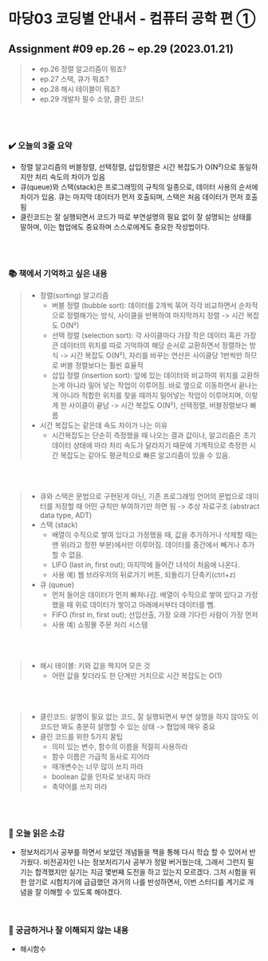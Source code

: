 # 마당03 코딩별 안내서 - 컴퓨터 공학 편 ①
## Assignment #09 ep.26 ~ ep.29 (2023.01.21)
> * ep.26 정렬 알고리즘이 뭐죠?
> * ep.27 스택, 큐가 뭐죠?
> * ep.28 해시 테이블이 뭐죠?
> * ep.29 개발자 필수 소양, 클린 코드!

<br><br>

### ✔️ 오늘의 3줄 요약

* 정렬 알고리즘의 버블정렬, 선택정렬, 삽입정렬은 시간 복잡도가 O(N²)으로 동일하지만 처리 속도의 차이가 있음
* 큐(queue)와 스택(stack)은 프로그래밍의 규칙의 일종으로, 데이터 사용의 순서에 차이가 있음. 큐는 마지막 데이터가 먼저 호출되며, 스택은 처음 데이터가 먼저 호출됨
* 클린코드는 잘 실행되면서 코드가 따로 부연설명의 필요 없이 잘 설명되는 상태를 말하며, 이는 협업에도 중요하며 스스로에게도 중요한 작성법이다.

<br><br>


### 📚 책에서 기억하고 싶은 내용

> * 정렬(sorting) 알고리즘
>   * 버블 정렬 (bubble sort): 데이터를 2개씩 묶어 각각 비교하면서 순차적으로 정렬해가는 방식, 사이클을 반복하여 마지막까지 정렬 -> 시간 복잡도 O(N²)
>   * 선택 정렬 (selection sort): 각 사이클마다 가장 작은 데이터 혹은 가장 큰 데이터의 위치를 따로 기억하여 해당 순서로 교환하면서 정렬하는 방식 -> 시간 복잡도 O(N²), 자리를 바꾸는 연산은 사이클당 1번씩만 하므로 버블 정렬보다는 훨씬 효율적
>   * 삽입 정렬 (insertion sort): 앞에 있는 데이터와 비교하여 위치를 교환하는게 아니라 밀어 넣는 작업이 이루어짐. 바로 옆으로 이동하면서 끝나는게 아니라 적합한 위치를 찾을 때까지 밀어넣는 작업이 이루어지며, 이렇게 한 사이클이 끝남 -> 시간 복잡도 O(N²), 선택정렬, 버블정렬보다 빠름
> * 시간 복잡도는 같은데 속도 차이가 나는 이유
>   * 시간복잡도는 단순히 측정했을 때 나오는 결과 값이나, 알고리즘은 초기 데이터 상태에 따라 처리 속도가 달라지기 때문에 기계적으로 측정한 시간 복잡도는 같아도 평균적으로 빠른 알고리즘이 있을 수 있음.

<br><br>

> * 큐와 스택은 문법으로 구현된게 아닌, 기존 프로그래밍 언어의 문법으로 데이터를 저장할 때 어떤 규칙만 부여하기만 하면 됨 -> 추상 자료구조 (abstract data type, ADT)
> * 스택 (stack)
>   * 배열이 수직으로 쌓여 있다고 가정했을 때, 값을 추가하거나 삭제할 때는 맨 위(라고 정한 부분)에서만 이루어짐. 데이터를 중간에서 빼거나 추가할 수 없음.
>   * LIFO (last in, first out); 마지막에 들어간 녀석이 처음에 나온다.
>   * 사용 예) 웹 브라우저의 뒤로가기 버튼, 되돌리기 단축키(ctrl+z)
> * 큐 (queue)
>   * 먼저 들어온 데이터가 먼저 빠져나감. 배열이 수직으로 쌓여 있다고 가정 했을 때 위로 데이터가 쌓이고 아래에서부터 데이터를 뺌.
>   * FIFO (first in, first out); 선입선출, 가장 오래 기다린 사람이 가장 먼저
>   * 사용 예) 쇼핑몰 주문 처리 시스템

<br><br>

> * 해시 테이블: 키와 값을 짝지어 모은 것 
>   * 어떤 값을 찾더라도 한 단계만 거치므로 시간 복잡도는 O(1)

<br><br>

> * 클린코드: 설명이 필요 없는 코드, 잘 실행되면서 부연 설명을 하지 않아도 이 코드만 봐도 충분히 설명할 수 있는 상태 -> 협업에 매우 중요
> * 클린 코드를 위한 5가지 꿀팁
>   * 의미 있는 변수, 함수의 이름을 적절히 사용하라
>   * 함수 이름은 가급적 동사로 지어라
>   * 매개변수는 너무 많이 쓰지 마라
>   * boolean 값을 인자로 보내지 마라
>   * 축약어를 쓰지 마라

<br><br>

### 🤔 오늘 읽은 소감

* 정보처리기사 공부를 하면서 보았던 개념들을 책을 통해 다시 학습 할 수 있어서 반가웠다. 비전공자인 나는 정보처리기사 공부가 정말 버거웠는데, 그래서 그런지 필기는 합격했지만 실기는 지금 몇번째 도전을 하고 있는지 모르겠다. 그저 시험을 위한 암기로 시험치기에 급급했던 과거의 나를 반성하면서, 이번 스터디를 계기로 개념을 잘 이해할 수 있도록 해야겠다.

<br>

### 🧩 궁금하거나 잘 이해되지 않는 내용

* 해시함수
